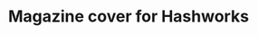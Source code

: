 ---
title: Magazine cover for Hashworks
description: Character Designing, Illustration
categories:
- PACKAGING & LABEL
layout: portfolio_detail
background-class: portBgImg

porject_title: Magazine cover for Hashworks
porject_subtitle: Character Designing, Illustration
porject_apple_imglink: ""
porject_android_imglink: ""
project_detail: A designing studio’s walls should not be plain and boring. So we did some awesome cool illustrations to spice them up. We designed some characters and props and put it on our walls to showcase our creativity.
whatWeDoList:
- Character Designing
- Illustration
- 
img: "/assets/img/portfolio/Hashworks-Logo.svg"
imgContent:  Wall illustration featuring a kid brahma.
img1: "/assets/img/portfolio/Logo_step 1.svg"
img2: "/assets/img/portfolio/Logo_step 2.svg"
img3: "/assets/img/portfolio/Logo_step 3.svg"

variation_img1: "/assets/img/portfolio/card 1.1.svg"
variation_img2: "/assets/img/portfolio/card 1.2.svg"
variation_img3: "/assets/img/portfolio/card 1.3.svg"
variation_img4: "/assets/img/portfolio/card 2.1.svg"
variation_img5: "/assets/img/portfolio/card 3.1.png"
---
